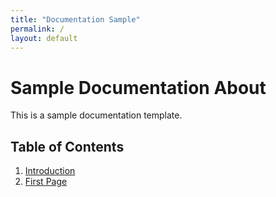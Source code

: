 ```yaml
---
title: "Documentation Sample"
permalink: /
layout: default
---
```


# Sample Documentation About

This is a sample documentation template.

## Table of Contents
1. [Introduction](#introdution)
2. [First Page](#first_page) 